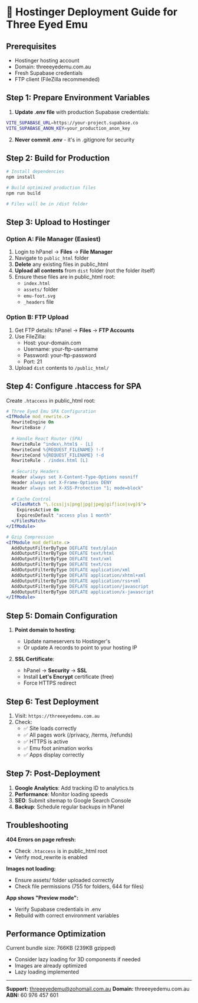 # 🚀 Hostinger Deployment Guide for Three Eyed Emu

## Prerequisites
- Hostinger hosting account
- Domain: threeeyedemu.com.au 
- Fresh Supabase credentials
- FTP client (FileZilla recommended)

## Step 1: Prepare Environment Variables

1. **Update .env file** with production Supabase credentials:
```bash
VITE_SUPABASE_URL=https://your-project.supabase.co
VITE_SUPABASE_ANON_KEY=your_production_anon_key
```

2. **Never commit .env** - it's in .gitignore for security

## Step 2: Build for Production

```bash
# Install dependencies
npm install

# Build optimized production files
npm run build

# Files will be in /dist folder
```

## Step 3: Upload to Hostinger

### Option A: File Manager (Easiest)
1. Login to hPanel → **Files** → **File Manager**
2. Navigate to `public_html` folder
3. **Delete** any existing files in public_html
4. **Upload all contents** from `dist` folder (not the folder itself)
5. Ensure these files are in public_html root:
   - `index.html`
   - `assets/` folder
   - `emu-foot.svg`
   - `_headers` file

### Option B: FTP Upload
1. Get FTP details: hPanel → **Files** → **FTP Accounts**
2. Use FileZilla:
   - Host: your-domain.com
   - Username: your-ftp-username  
   - Password: your-ftp-password
   - Port: 21
3. Upload `dist` contents to `/public_html/`

## Step 4: Configure .htaccess for SPA

Create `.htaccess` in public_html root:

```apache
# Three Eyed Emu SPA Configuration
<IfModule mod_rewrite.c>
  RewriteEngine On
  RewriteBase /
  
  # Handle React Router (SPA)
  RewriteRule ^index\.html$ - [L]
  RewriteCond %{REQUEST_FILENAME} !-f
  RewriteCond %{REQUEST_FILENAME} !-d
  RewriteRule . /index.html [L]
  
  # Security Headers
  Header always set X-Content-Type-Options nosniff
  Header always set X-Frame-Options DENY
  Header always set X-XSS-Protection "1; mode=block"
  
  # Cache Control
  <FilesMatch "\.(css|js|png|jpg|jpeg|gif|ico|svg)$">
    ExpiresActive On
    ExpiresDefault "access plus 1 month"
  </FilesMatch>
</IfModule>

# Gzip Compression
<IfModule mod_deflate.c>
  AddOutputFilterByType DEFLATE text/plain
  AddOutputFilterByType DEFLATE text/html
  AddOutputFilterByType DEFLATE text/xml
  AddOutputFilterByType DEFLATE text/css
  AddOutputFilterByType DEFLATE application/xml
  AddOutputFilterByType DEFLATE application/xhtml+xml
  AddOutputFilterByType DEFLATE application/rss+xml
  AddOutputFilterByType DEFLATE application/javascript
  AddOutputFilterByType DEFLATE application/x-javascript
</IfModule>
```

## Step 5: Domain Configuration

1. **Point domain to hosting**:
   - Update nameservers to Hostinger's
   - Or update A records to point to your hosting IP

2. **SSL Certificate**:
   - hPanel → **Security** → **SSL**
   - Install **Let's Encrypt** certificate (free)
   - Force HTTPS redirect

## Step 6: Test Deployment

1. Visit: `https://threeeyedemu.com.au`
2. Check:
   - ✅ Site loads correctly
   - ✅ All pages work (/privacy, /terms, /refunds)
   - ✅ HTTPS is active
   - ✅ Emu foot animation works
   - ✅ Apps display correctly

## Step 7: Post-Deployment

1. **Google Analytics**: Add tracking ID to analytics.ts
2. **Performance**: Monitor loading speeds
3. **SEO**: Submit sitemap to Google Search Console
4. **Backup**: Schedule regular backups in hPanel

## Troubleshooting

**404 Errors on page refresh:**
- Check `.htaccess` is in public_html root
- Verify mod_rewrite is enabled

**Images not loading:**
- Ensure assets/ folder uploaded correctly
- Check file permissions (755 for folders, 644 for files)

**App shows "Preview mode":**
- Verify Supabase credentials in .env
- Rebuild with correct environment variables

## Performance Optimization

Current bundle size: 766KB (239KB gzipped)
- Consider lazy loading for 3D components if needed
- Images are already optimized
- Lazy loading implemented

---

**Support:** threeeyedemu@zohomail.com.au
**Domain:** threeeyedemu.com.au
**ABN:** 60 976 457 601